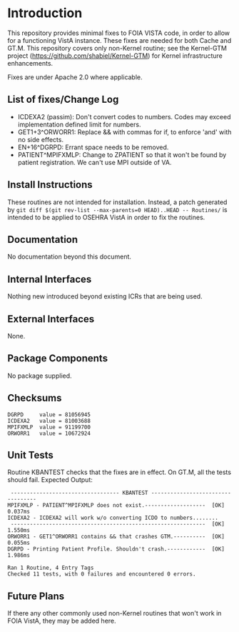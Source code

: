 Introduction
============
This repository provides minimal fixes to FOIA VISTA code, in order to allow
for a functioning VistA instance. These fixes are needed for both Cache and
GT.M. This repository covers only non-Kernel routine; see the Kernel-GTM
project (https://github.com/shabiel/Kernel-GTM) for Kernel infrastructure
enhancements.

Fixes are under Apache 2.0 where applicable.

List of fixes/Change Log
------------------------
 * ICDEXA2 (passim): Don't convert codes to numbers. Codes may exceed implementation defined limit for numbers.
 * GET1+3^ORWORR1: Replace && with commas for if, to enforce 'and' with no side effects.
 * EN+16^DGRPD: Errant space needs to be removed.
 * PATIENT^MPIFXMLP: Change to ZPATIENT so that it won't be found by patient registration. We can't use MPI outside of VA.

Install Instructions
--------------------
These routines are not intended for installation. Instead, a patch generated by
`git diff $(git rev-list --max-parents=0 HEAD)..HEAD -- Routines/` is intended
to be applied to OSEHRA VistA in order to fix the routines.

Documentation
-------------
No documentation beyond this document.

Internal Interfaces
-------------------
Nothing new introduced beyond existing ICRs that are being used.

External Interfaces
-------------------
None.

Package Components
------------------
No package supplied.

Checksums
---------
```
DGRPD     value = 81056945
ICDEXA2   value = 81003688
MPIFXMLP  value = 91199700
ORWORR1   value = 10672924
```

Unit Tests
----------
Routine KBANTEST checks that the fixes are in effect. On GT.M, all the tests should fail.
Expected Output:
```
 ---------------------------------- KBANTEST ----------------------------------
MPIFXMLP - PATIENT^MPIFXMLP does not exist.-------------------  [OK]    0.037ms
ICDEXA2 - ICDEXA2 will work w/o converting ICDO to numbers........
 -------------------------------------------------------------  [OK]    1.550ms
ORWORR1 - GET1^ORWORR1 contains && that crashes GTM.----------  [OK]    0.055ms
DGRPD - Printing Patient Profile. Shouldn't crash.------------  [OK]    1.986ms

Ran 1 Routine, 4 Entry Tags
Checked 11 tests, with 0 failures and encountered 0 errors.
```

Future Plans
------------
If there any other commonly used non-Kernel routines that won't work in FOIA VistA, they
may be added here.
